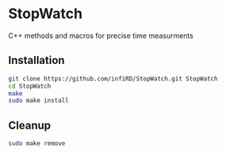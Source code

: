 StopWatch
=========
C++ methods and macros for precise time measurments


Installation
------------
```bash
git clone https://github.com/infiRD/StopWatch.git StopWatch
cd StopWatch
make
sudo make install
```


Cleanup
------------
```bash
sudo make remove
```






